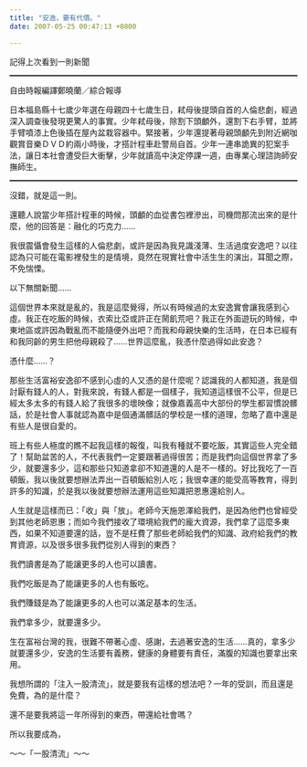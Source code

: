 ```yaml
---
title: "安逸，要有代價。"
date: 2007-05-25 00:47:13 +0800

---
```

記得上次看到一則新聞



<hr style="width: 100%; height: 2px;" />自由時報編譯鄭曉蘭／綜合報導



日本福島縣十七歲少年選在母親四十七歲生日，弒母後提頭自首的人倫悲劇，經過深入調查後發現更驚人的事實。少年弒母後，除割下頭顱外，還割下右手臂，並將手臂噴漆上色後插在屋內盆栽容器中。緊接著，少年還提著母親頭顱先到附近網咖觀賞音樂ＤＶＤ約兩小時後，才搭計程車赴警局自首。少年一連串詭異的犯案手法，讓日本社會遭受巨大衝擊，少年就讀高中決定停課一週，由專業心理諮詢師安撫師生。

<hr style="width: 100%; height: 2px;" />

沒錯，就是這一則。



還聽人說當少年搭計程車的時候，頭顱的血從書包裡滲出，司機問那流出來的是什麼，他的回答是：融化的巧克力……



我很震懾會發生這樣的人倫悲劇，或許是因為我見識淺薄、生活過度安逸吧？以往認為只可能在電影裡發生的是情境，竟然在現實社會中活生生的演出，耳聞之際，不免惴慄。



以下無關新聞……



這個世界本來就是亂的，我是這麼覺得，所以有時候過的太安逸實會讓我感到心虛。我正在吃飯的時候，衣索比亞或許正在鬧飢荒吧？我正在外面遊玩的時候，中東地區或許因為戰亂而不能隨便外出吧？而我和母親快樂的生活時，在日本已經有和我同齡的男生把他母親殺了……世界這麼亂，我憑什麼過得如此安逸？



憑什麼……？



那些生活富裕安逸卻不感到心虛的人又憑的是什麼呢？認識我的人都知道，我是個討厭有錢人的人，對我來說，有錢人都是一個樣子，我知道這樣很不公平，但是已經太多太多的有錢人給了我很多的壞映像；就像嘉義高中大部份的學生都習慣說髒話，於是社會人事就認為嘉中是個通滿髒話的學校是一樣的道理，忽略了嘉中還是有些人是很自愛的。



班上有些人極度的瞧不起我這樣的報復，叫我有種就不要吃飯，其實這些人完全錯了！幫助盆苦的人，不代表我們一定要跟著過得很苦；而是我們向這個世界拿了多少，就要還多少，這和那些只知道拿卻不知道還的人是不一樣的。好比我吃了一百頓飯，我以後就要想辦法弄出一百頓飯給別人吃；我很幸運的能受高等教育，得到許多的知識，於是我以後就要想辦法運用這些知識把恩惠還給別人。



人生就是這樣而已：「收」與「放」。老師今天施恩澤給我們，是因為他們也曾經受到其他老師恩惠；而如今我們接收了環境給我們的龐大資源，我們拿了這麼多東西，如果不知道要還的話，豈不是枉費了那些老師給我們的知識、政府給我們的教育資源，以及很多很多我們從別人得到的東西？



我們讀書是為了能讓更多的人也可以讀書。

我們吃飯是為了能讓更多的人也有飯吃。

我們賺錢是為了能讓更多的人也可以滿足基本的生活。

我們拿多少，就要還多少。



生在富裕台灣的我，很難不帶著心虛、感謝，去過著安逸的生活……真的，拿多少就要還多少，安逸的生活要有義務，健康的身體要有責任，滿腹的知識也要拿出來用。



我想所謂的「注入一股清流」，就是要我有這樣的想法吧？一年的受訓，而且還是免費，為的是什麼？



還不是要我將這一年所得到的東西，帶還給社會嗎？



所以我要成為，



～～「一股清流」～～


